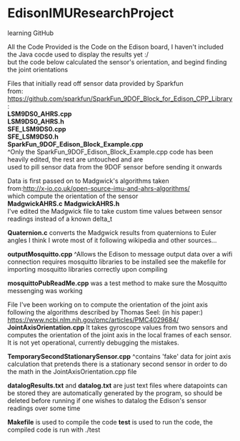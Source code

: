# EdisonIMUResearchProject

learning GitHub  
  
All the Code Provided is the Code on the Edison board, I haven't included the Java cocde used to display the results yet :/  
but the code below calculated the sensor's orientation, and begind finding the joint orientations  
  
Files that initially read off sensor data provided by Sparkfun  
from: https://github.com/sparkfun/SparkFun_9DOF_Block_for_Edison_CPP_Library:  
**LSM9DS0_AHRS.cpp**  
**LSM9DS0_AHRS.h**  
**SFE_LSM9DS0.cpp**  
**SFE_LSM9DS0.h**  
**SparkFun_9DOF_Edison_Block_Example.cpp**  
^Only the SparkFun_9DOF_Edison_Block_Example.cpp code has been heavily edited, the rest are  untouched and are  
used to pill sensor data from the 9DOF sensor before sending it onwards  
  
Data is first passed on to Madgwick's algorithms taken  
from:http://x-io.co.uk/open-source-imu-and-ahrs-algorithms/  
which compute the orientation of the sensor  
**MadgwickAHRS.c** 
**MadgwickAHRS.h**  
I've edited the Madgwick file to take custom time values between sensor readings instead of a known delta_t

**Quaternion.c** 
converts the Madgwick results from quaternions to Euler angles
I think I wrote most of it following wikipedia and other sources...


**outputMosquitto.cpp**
^Allows the Edison to message output data over a wifi connection
requires mosquitto libraries to be installed
see the makefile for importing mosquitto libraries correctly upon compiling

**mosquittoPubReadMe.cpp**
was a test method to make sure the Mosquitto messenging was working

File I've been working on to compute the orientation of the joint axis following the algorithms described by Thomas Seel:
(in his paper:)
https://www.ncbi.nlm.nih.gov/pmc/articles/PMC4029684/
**JointAxisOrientation.cpp**
It takes gyroscope values from two sensors and computes the orientation of the joint axis in the local frames of each sensor.
It is not yet operational, currently debugging the mistakes.

**TemporarySecondStationarySensor.cpp**
^contains 'fake' data for joint axis calculation that pretends there is a stationary second sensor in order to do the math in the JointAxisOrientation.cpp file

**datalogResults.txt**
and
**datalog.txt**
are just text files where datapoints can be stored
they are automatically generated by the program, so should be deleted before running if one wishes to datalog the Edison's sensor readings over some time

**Makefile** 
is used to compile the code
**test** 
is used to run the code, the compiled code is run with ./test
